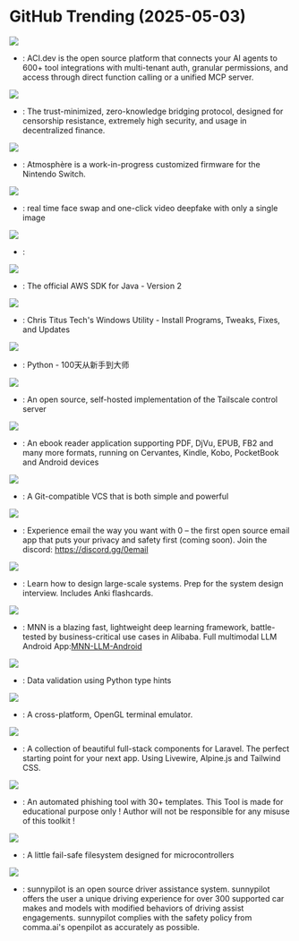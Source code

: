 # GitHub Trending (2025-05-03)

![](https://img.shields.io/badge/Python-New%20713-green?style=flat-square&logo=appveyor)
- [](https://github.comundefined): ACI.dev is the open source platform that connects your AI agents to 600+ tool integrations with multi-tenant auth, granular permissions, and access through direct function calling or a unified MCP server.

![](https://img.shields.io/badge/Rust-New%20440-green?style=flat-square&logo=appveyor)
- [](https://github.comundefined): The trust-minimized, zero-knowledge bridging protocol, designed for censorship resistance, extremely high security, and usage in decentralized finance.

![](https://img.shields.io/badge/C%2B%2B-New%2085-green?style=flat-square&logo=appveyor)
- [](https://github.comundefined): Atmosphère is a work-in-progress customized firmware for the Nintendo Switch.

![](https://img.shields.io/badge/Python-New%201-green?style=flat-square&logo=appveyor)
- [](https://github.comundefined): real time face swap and one-click video deepfake with only a single image

![](https://img.shields.io/badge/TypeScript-New%20160-green?style=flat-square&logo=appveyor)
- [](https://github.comundefined): 

![](https://img.shields.io/badge/Java-New%2045-green?style=flat-square&logo=appveyor)
- [](https://github.comundefined): The official AWS SDK for Java - Version 2

![](https://img.shields.io/badge/PowerShell-New%20143-green?style=flat-square&logo=appveyor)
- [](https://github.comundefined): Chris Titus Tech's Windows Utility - Install Programs, Tweaks, Fixes, and Updates

![](https://img.shields.io/badge/Jupyter%20Notebook-New%20212-green?style=flat-square&logo=appveyor)
- [](https://github.comundefined): Python - 100天从新手到大师

![](https://img.shields.io/badge/Go-New%2020-green?style=flat-square&logo=appveyor)
- [](https://github.comundefined): An open source, self-hosted implementation of the Tailscale control server

![](https://img.shields.io/badge/Lua-New%2047-green?style=flat-square&logo=appveyor)
- [](https://github.comundefined): An ebook reader application supporting PDF, DjVu, EPUB, FB2 and many more formats, running on Cervantes, Kindle, Kobo, PocketBook and Android devices

![](https://img.shields.io/badge/Rust-New%20335-green?style=flat-square&logo=appveyor)
- [](https://github.comundefined): A Git-compatible VCS that is both simple and powerful

![](https://img.shields.io/badge/TypeScript-New%2053-green?style=flat-square&logo=appveyor)
- [](https://github.comundefined): Experience email the way you want with 0 – the first open source email app that puts your privacy and safety first (coming soon). Join the discord: https://discord.gg/0email

![](https://img.shields.io/badge/Python-New%20167-green?style=flat-square&logo=appveyor)
- [](https://github.comundefined): Learn how to design large-scale systems. Prep for the system design interview. Includes Anki flashcards.

![](https://img.shields.io/badge/C%2B%2B-New%2046-green?style=flat-square&logo=appveyor)
- [](https://github.comundefined): MNN is a blazing fast, lightweight deep learning framework, battle-tested by business-critical use cases in Alibaba. Full multimodal LLM Android App:[MNN-LLM-Android](./apps/Android/MnnLlmChat/README.md)

![](https://img.shields.io/badge/Python-New%2013-green?style=flat-square&logo=appveyor)
- [](https://github.comundefined): Data validation using Python type hints

![](https://img.shields.io/badge/Rust-New%2017-green?style=flat-square&logo=appveyor)
- [](https://github.comundefined): A cross-platform, OpenGL terminal emulator.

![](https://img.shields.io/badge/PHP-New%2036-green?style=flat-square&logo=appveyor)
- [](https://github.comundefined): A collection of beautiful full-stack components for Laravel. The perfect starting point for your next app. Using Livewire, Alpine.js and Tailwind CSS.

![](https://img.shields.io/badge/HTML-New%2010-green?style=flat-square&logo=appveyor)
- [](https://github.comundefined): An automated phishing tool with 30+ templates. This Tool is made for educational purpose only ! Author will not be responsible for any misuse of this toolkit !

![](https://img.shields.io/badge/C-New%2035-green?style=flat-square&logo=appveyor)
- [](https://github.comundefined): A little fail-safe filesystem designed for microcontrollers

![](https://img.shields.io/badge/Python-New%2044-green?style=flat-square&logo=appveyor)
- [](https://github.comundefined): sunnypilot is an open source driver assistance system. sunnypilot offers the user a unique driving experience for over 300 supported car makes and models with modified behaviors of driving assist engagements. sunnypilot complies with the safety policy from comma.ai's openpilot as accurately as possible.

